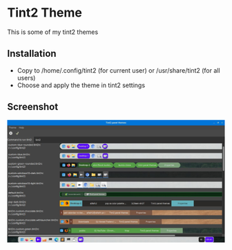 # Tint2 Theme
This is some of my tint2 themes

## Installation
- Copy to /home/.config/tint2 (for current user) or /usr/share/tint2 (for all users)
- Choose and apply the theme in tint2 settings

## Screenshot
![tint2-themes](tint2-themes.jpg)

